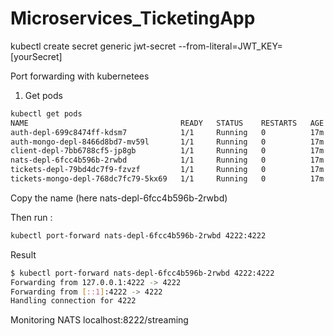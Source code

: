 # Microservices_TicketingApp

kubectl create secret generic jwt-secret --from-literal=JWT_KEY=[yourSecret]

Port forwarding with kubernetees

1. Get pods

```bash
kubectl get pods
NAME                                  READY   STATUS    RESTARTS   AGE
auth-depl-699c8474ff-kdsm7            1/1     Running   0          17m
auth-mongo-depl-8466d8bd7-mv59l       1/1     Running   0          17m
client-depl-7bb6788cf5-jp8gb          1/1     Running   0          17m
nats-depl-6fcc4b596b-2rwbd            1/1     Running   0          17m
tickets-depl-79bd4dc7f9-fzvzf         1/1     Running   0          17m
tickets-mongo-depl-768dc7fc79-5kx69   1/1     Running   0          17m
```

Copy the name (here nats-depl-6fcc4b596b-2rwbd)

Then run :

```bash
kubectl port-forward nats-depl-6fcc4b596b-2rwbd 4222:4222
```

Result

```bash 
$ kubectl port-forward nats-depl-6fcc4b596b-2rwbd 4222:4222
Forwarding from 127.0.0.1:4222 -> 4222
Forwarding from [::1]:4222 -> 4222
Handling connection for 4222
```

Monitoring NATS 
localhost:8222/streaming
